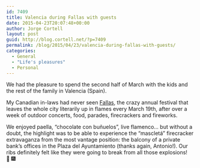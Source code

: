 ```yaml
---
id: 7409
title: Valencia during Fallas with guests
date: 2015-04-23T20:07:48+00:00
author: Jorge Cortell
layout: post
guid: http://blog.cortell.net/?p=7409
permalink: /blog/2015/04/23/valencia-during-fallas-with-guests/
categories:
  - General
  - "Life's pleasures"
  - Personal
---
```

We had the pleasure to spend the second half of March with the kids and the rest of the family in Valencia (Spain).

My Canadian in-laws had never seen <a href="https://en.wikipedia.org/wiki/Falles" target="_blank">Fallas</a>, the crazy annual festival that leaves the whole city literarily up in flames every March 19th, after over a week of outdoor concerts, food, parades, firecrackers and fireworks.

We enjoyed paella, &#8220;chocolate con buñuelos&#8221;, live flamenco&#8230; but without a doubt, the highlight was to be able to experience the “mascletá” firecracker extravaganza from the most vantage position: the balcony of a private bank’s offices in the Plaza del Ayuntamiento (thanks again, Antonio!). Our ribs definitely felt like they were going to break from all those explosions! 🙂 &#x1f386;